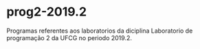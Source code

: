 # prog2-2019.2
Programas referentes aos laboratorios da diciplina Laboratorio de programação 2 da UFCG no periodo 2019.2.
